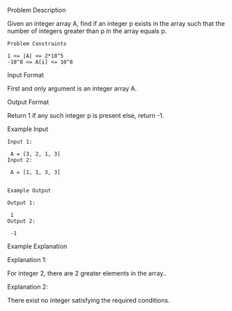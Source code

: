 Problem Description

Given an integer array A, find if an integer p exists in the array such that the number of integers greater than p in the array equals p.


    
    Problem Constraints
    
    1 <= |A| <= 2*10^5
    -10^8 <= A[i] <= 10^8


Input Format

First and only argument is an integer array A.



Output Format

Return 1 if any such integer p is present else, return -1.



Example Input
    
    Input 1:
    
     A = [3, 2, 1, 3]
    Input 2:
    
     A = [1, 1, 3, 3]
    
    
    Example Output
    
    Output 1:
    
     1
    Output 2:
    
     -1


Example Explanation

Explanation 1:

 For integer 2, there are 2 greater elements in the array..

Explanation 2:

 There exist no integer satisfying the required conditions.